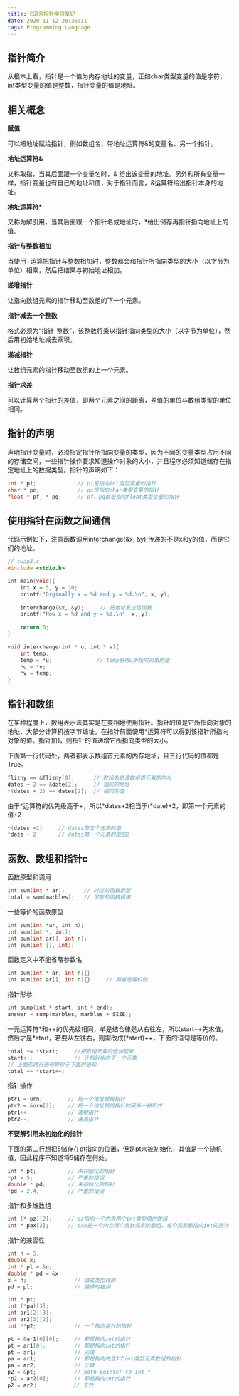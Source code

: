 ```yaml
---
title: C语言指针学习笔记
date: 2020-11-12 20:36:11
tags: Programming Language
---
```


## 指针简介

 

从根本上看，指针是一个值为内存地址的变量，正如char类型变量的值是字符，int类型变量的值是整数，指针变量的值是地址。

## 相关概念

**赋值**

可以把地址赋给指针，例如数组名、带地址运算符&的变量名、另一个指针。

**地址运算符&**

又称取指，当其后面跟一个变量名时，& 给出该变量的地址。另外和所有变量一样，指针变量也有自己的地址和值，对于指针而言，&运算符给出指针本身的地址。

**地址运算符\***

又称为解引用，当其后面跟一个指针名或地址时，*给出储存再指针指向地址上的值。

**指针与整数相加**

当使用+运算把指针与整数相加时，整数都会和指针所指向类型的大小（以字节为单位）相乘，然后把结果与初始地址相加。

**递增指针**

让指向数组元素的指针移动至数组的下一个元素。

**指针减去一个整数**

格式必须为“指针-整数”，该整数将乘以指针指向类型的大小（以字节为单位），然后用初始地址减去乘积。

**递减指针**

让数组元素的指针移动至数组的上一个元素。

**指针求差**

可以计算两个指针的差值，即两个元素之间的距离，差值的单位与数组类型的单位相同。

## 指针的声明

声明指针变量时，必须指定指针所指向变量的类型，因为不同的变量类型占用不同的存储空间，一些指针操作要求知道操作对象的大小，并且程序必须知道储存在指定地址上的数据类型。指针的声明如下：

```c
int * pi;             // pi是指向int类型变量的指针
char * pc;            // pc是指向char类型变量的指针
float * pf, * pg;     // pf、pg都是指向float类型变量的指针
```

## 使用指针在函数之间通信

代码示例如下，注意函数调用interchange(&x, &y);传递的不是x和y的值，而是它们的地址。

```c
// swap3.c
#include <stdio.h>

int main(void){
    int x = 5, y = 10;
    printf("Orginally x = %d and y = %d.\n", x, y);
    
    interchange(&x, &y);     // 把地址发送给函数
    printf("Now x = %d and y = %d.\n", x, y);
    
    return 0;
}

void interchange(int * u, int * v){
    int temp;
    temp = *u;              // temp获得u所指向对象的值
    *u = *v;
    *v = temp;
}
```

## 指针和数组

在某种程度上，数组表示法其实是在变相地使用指针。指针的值是它所指向对象的地址，大部分计算机按字节编址。在指针前面使用*运算符可以得到该指针所指向对象的值。指针加1，则指针的值递增它所指向类型的大小。

下面第一行代码处，两者都表示数组首元素的内存地址，且三行代码的值都是True。

```c
flizny == &flizny[0];      // 数组名是该数组首元素的地址
dates + 2 == &date[2];     // 相同的地址
*(dates + 2) == dates[2];  // 相同的值
```

由于\*运算符的优先级高于+，所以\*dates+2相当于(*date)+2，即第一个元素的值+2

```c
*(dates +2)     // dates第三个元素的值
*date + 2       // dates第一个元素的值加2
```

## 函数、数组和指针c

函数原型和调用

```c
int sum(int * ar);      // 对应的函数原型
total = sum(marbles);   // 可能的函数调用
```

一些等价的函数原型

```c
int sum(int *ar, int n);
int sum(int *, int);
int sum(int ar[], int n);
int sum(int [], int);
```

函数定义中不能省略参数名

```c
int sum(int * ar, int n){}
int sum(int ar[], int n){}     // 两者是等价的
```

指针形参

```c
int sump(int * start, int * end);
answer = sump(marbles, marbles + SIZE);
```

 一元运算符\*和++的优先级相同，单是结合律是从右往左，所以start++先求值，然后才是\*start，若要从左往右，则需改成(*start)++，下面的语句是等价的。

```cc
total += *start;     //把数组元素的值加起来
start++;             // 让指针指向下一个元素
// 上面的两行语句等价于下面的语句
total += *start++;
```

指针操作

```c
ptr1 = urn;        // 把一个地址赋给指针
ptr2 = &urn[2];    // 把一个地址赋给指针的另外一种形式
ptr1++;            // 递增指针
ptr2--;            // 递减指针
```

**不要解引用未初始化的指针**

下面的第二行想把5储存在pt指向的位置，但是pt未被初始化，其值是一个随机值，因此程序不知道将5储存在何处。

```c
int * pt;          // 未初始化的指针
*pt = 5;           // 严重的错误
double * pd;       // 未初始化的指针
*pd = 2.4;         // 严重的错误
```

指针和多维数组

```c
int (* pz)[2];     // pz指向一个内含两个int类型值的数组
int * pax[2];      // pax是一个内含两个指针元素的数组，每个元素都指向int的指针
```

指针的兼容性

```c
int n = 5;
double x;
int * pl = &n;
double * pd = &x;
x = n;               // 隐式类型转换
pd = pl;             // 编译时错误

int * pt;
int (*pa)[3];
int ar1[2][3];
int ar2[3][2];
int **p2;            // 一个指向指针的指针

pt = &ar1[0][0];     // 都是指向int的指针
pt = ar1[0];         // 都是指向int的指针
pt = ar1;            // 无效
pa = ar1;            // 都是指向内含3个int类型元素数组的指针
pa = ar2;            // 无效
p2 = &pt;            // both pointer-to-int *
*p2 = ar2[0];        // 都是指向int的指针
p2 = ar2；           // 无效
```